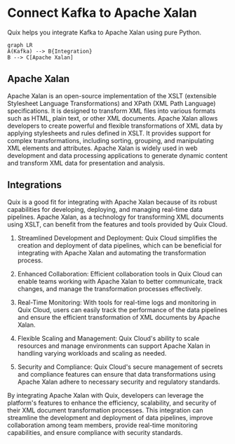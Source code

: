 # Connect Kafka to Apache Xalan

Quix helps you integrate Kafka to Apache Xalan using pure Python.

```mermaid
graph LR
A(Kafka) --> B{Integration}
B --> C[Apache Xalan]
```

## Apache Xalan

Apache Xalan is an open-source implementation of the XSLT (extensible Stylesheet Language Transformations) and XPath (XML Path Language) specifications. It is designed to transform XML files into various formats such as HTML, plain text, or other XML documents. Apache Xalan allows developers to create powerful and flexible transformations of XML data by applying stylesheets and rules defined in XSLT. It provides support for complex transformations, including sorting, grouping, and manipulating XML elements and attributes. Apache Xalan is widely used in web development and data processing applications to generate dynamic content and transform XML data for presentation and analysis.

## Integrations

Quix is a good fit for integrating with Apache Xalan because of its robust capabilities for developing, deploying, and managing real-time data pipelines. Apache Xalan, as a technology for transforming XML documents using XSLT, can benefit from the features and tools provided by Quix Cloud.

1. Streamlined Development and Deployment: Quix Cloud simplifies the creation and deployment of data pipelines, which can be beneficial for integrating with Apache Xalan and automating the transformation process.

2. Enhanced Collaboration: Efficient collaboration tools in Quix Cloud can enable teams working with Apache Xalan to better communicate, track changes, and manage the transformation processes effectively.

3. Real-Time Monitoring: With tools for real-time logs and monitoring in Quix Cloud, users can easily track the performance of the data pipelines and ensure the efficient transformation of XML documents by Apache Xalan.

4. Flexible Scaling and Management: Quix Cloud's ability to scale resources and manage environments can support Apache Xalan in handling varying workloads and scaling as needed.

5. Security and Compliance: Quix Cloud's secure management of secrets and compliance features can ensure that data transformations using Apache Xalan adhere to necessary security and regulatory standards.

By integrating Apache Xalan with Quix, developers can leverage the platform's features to enhance the efficiency, scalability, and security of their XML document transformation processes. This integration can streamline the development and deployment of data pipelines, improve collaboration among team members, provide real-time monitoring capabilities, and ensure compliance with security standards.

